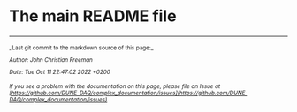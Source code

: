 # The main README file


-----

<font size="1">
_Last git commit to the markdown source of this page:_


_Author: John Christian Freeman_

_Date: Tue Oct 11 22:47:02 2022 +0200_

_If you see a problem with the documentation on this page, please file an Issue at [https://github.com/DUNE-DAQ/complex_documentation/issues](https://github.com/DUNE-DAQ/complex_documentation/issues)_
</font>
